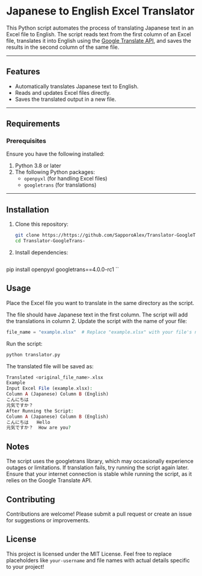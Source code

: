 # Japanese to English Excel Translator

This Python script automates the process of translating Japanese text in an Excel file to English. The script reads text from the first column of an Excel file, translates it into English using the [Google Translate API](https://py-googletrans.readthedocs.io/en/latest/), and saves the results in the second column of the same file.

---

## Features
- Automatically translates Japanese text to English.
- Reads and updates Excel files directly.
- Saves the translated output in a new file.

---

## Requirements

### **Prerequisites**
Ensure you have the following installed:
1. Python 3.8 or later
2. The following Python packages:
   - `openpyxl` (for handling Excel files)
   - `googletrans` (for translations)

---

## Installation

1. Clone this repository:
   ```bash
   git clone https://https://github.com/SapporoAlex/Translator-GoogleTrans-.git
   cd Translator-GoogleTrans-
   ```

2. Install dependencies:
   ```bash
  pip install openpyxl googletrans==4.0.0-rc1
  ``

## Usage
Place the Excel file you want to translate in the same directory as the script.

The file should have Japanese text in the first column.
The script will add the translations in column 2.
Update the script with the name of your file:

```python
file_name = "example.xlsx"  # Replace "example.xlsx" with your file's name
```

Run the script:

```bash
python translator.py
```

The translated file will be saved as:

```php
Translated <original_file_name>.xlsx
Example
Input Excel File (example.xlsx):
Column A (Japanese)	Column B (English)
こんにちは	
元気ですか？	
After Running the Script:
Column A (Japanese)	Column B (English)
こんにちは	Hello
元気ですか？	How are you?
```

## Notes
The script uses the googletrans library, which may occasionally experience outages or limitations. If translation fails, try running the script again later.
Ensure that your internet connection is stable while running the script, as it relies on the Google Translate API.

## Contributing
Contributions are welcome! Please submit a pull request or create an issue for suggestions or improvements.

## License
This project is licensed under the MIT License.
Feel free to replace placeholders like `your-username` and file names with actual details specific to your project!






